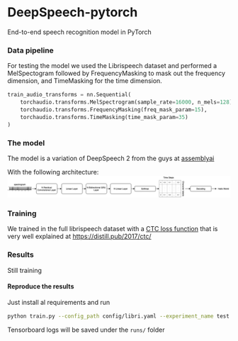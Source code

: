 # DeepSpeech-pytorch

End-to-end speech recognition model in PyTorch


### Data pipeline

For testing the model we used the Librispeech dataset and performed a MelSpectogram followed by FrequencyMasking to mask out the frequency dimension, and TimeMasking for the time dimension.

```py
train_audio_transforms = nn.Sequential(
    torchaudio.transforms.MelSpectrogram(sample_rate=16000, n_mels=128),
    torchaudio.transforms.FrequencyMasking(freq_mask_param=15),
    torchaudio.transforms.TimeMasking(time_mask_param=35)
)
```


### The model
The model is a variation of DeepSpeech 2 from the guys at [assemblyai](https://www.assemblyai.com/)

With the following architecture:
![model_architecture](images/model_architecture.png)

### Training

We trained in the full librispeech dataset with a [CTC loss function](https://pytorch.org/docs/stable/generated/torch.nn.CTCLoss.html) that is very well explained at https://distill.pub/2017/ctc/

### Results

Still training

#### Reproduce the results

Just install al requirements and run

```bash
python train.py --config_path config/libri.yaml --experiment_name test
```

Tensorboard logs will be saved under the `runs/` folder
